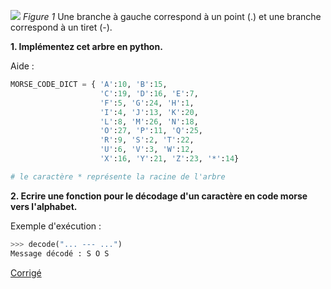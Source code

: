 ![](./Morse-code-tree.svg) 
*Figure 1* 
Une branche à gauche correspond à un point (.) et une branche correspond à un tiret (-).

**1. Implémentez cet arbre en python.**

Aide : 
```Python
MORSE_CODE_DICT = { 'A':10, 'B':15,
                    'C':19, 'D':16, 'E':7,
                    'F':5, 'G':24, 'H':1,
                    'I':4, 'J':13, 'K':20,
                    'L':8, 'M':26, 'N':18,
                    'O':27, 'P':11, 'Q':25,
                    'R':9, 'S':2, 'T':22,
                    'U':6, 'V':3, 'W':12,
                    'X':16, 'Y':21, 'Z':23, '*':14}

# le caractère * représente la racine de l'arbre
```
**2. Ecrire une fonction pour le décodage d'un caractère en code morse vers l'alphabet.**

Exemple d'exécution :

```Python
>>> decode("... --- ...")
Message décodé : S O S
```


[Corrigé](morse_corr.ipynb)